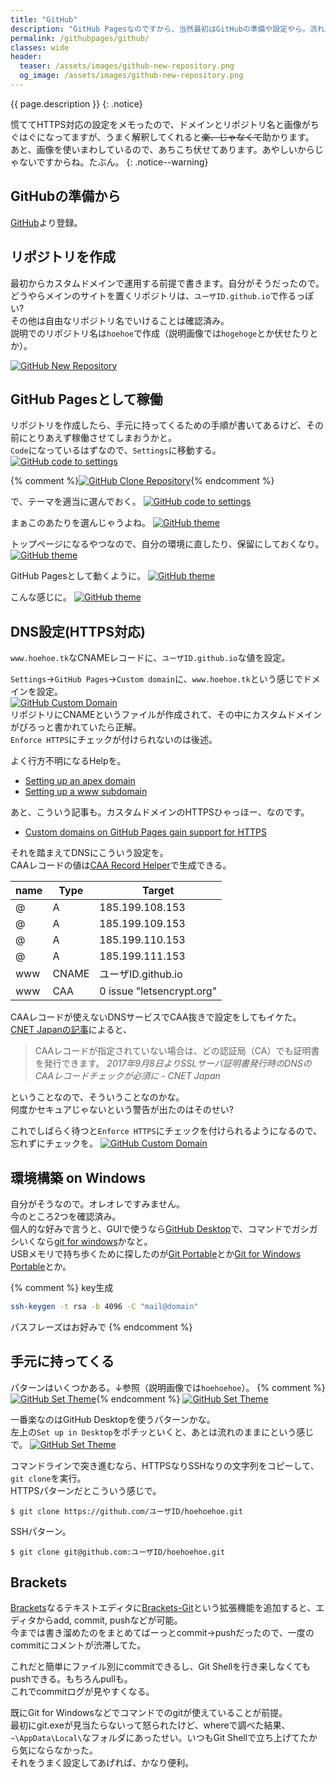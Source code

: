 ```yaml
---
title: "GitHub"
description: "GitHub Pagesなのですから、当然最初はGitHubの準備や設定やら。流れ上、あらゆるGitHub関係の記述あり。"
permalink: /githubpages/github/
classes: wide
header:
  teaser: /assets/images/github-new-repository.png
  og_image: /assets/images/github-new-repository.png
---
```

{{ page.description }}
{: .notice}

慌ててHTTPS対応の設定をメモったので、ドメインとリポジトリ名と画像がちぐはぐになってますが、うまく解釈してくれると~~楽、じゃなくて~~助かります。  
あと、画像を使いまわしているので、あちこち伏せてあります。あやしいからじゃないですからね。たぶん。
{: .notice--warning}

## GitHubの準備から
[GitHub](https://github.com/)より登録。

## リポジトリを作成  
最初からカスタムドメインで運用する前提で書きます。自分がそうだったので。   
どうやらメインのサイトを置くリポジトリは、`ユーザID.github.io`で作るっぽい?  
その他は自由なリポジトリ名でいけることは確認済み。  
説明でのリポジトリ名は`hoehoe`で作成（説明画像では`hogehoge`とか伏せたりとか）。

[![GitHub New Repository](/assets/images/github-new-repository.png)](/assets/images/github-new-repository.png)

## GitHub Pagesとして稼働

リポジトリを作成したら、手元に持ってくるための手順が書いてあるけど、その前にとりあえず稼働させてしまおうかと。  
`Code`になっているはずなので、`Settings`に移動する。
[![GitHub code to settings](/assets/images/github_new-github-pages-code-to-settings.png)](/assets/images/github_new-github-pages-code-to-settings.png)

{% comment %}[![GitHub Clone Repository](/assets/images/github-set-theme.png)](/assets/images/github-set-theme.png){% endcomment %}

で、テーマを適当に選んでおく。
[![GitHub code to settings](/assets/images/github_new-github-pages-before.png)](/assets/images/github_new-github-pages-before.png)

まぁこのあたりを選んじゃうよね。
[![GitHub theme](/assets/images/github_new-github-pages-select-theme-hacker.png)](/assets/images/github_new-github-pages-select-theme-hacker.png)

トップページになるやつなので、自分の環境に直したり、保留にしておくなり。
[![GitHub theme](/assets/images/github_new-github-pages-index.png)](/assets/images/github_new-github-pages-index.png)

GitHub Pagesとして動くように。
[![GitHub theme](/assets/images/github_new-github-pages-after.png)](/assets/images/github_new-github-pages-after.png)

こんな感じに。
[![GitHub theme](/assets/images/github_new-github-pages-hacker.png)](/assets/images/github_new-github-pages-hacker.png)

## DNS設定(HTTPS対応)
`www.hoehoe.tk`なCNAMEレコードに、`ユーザID.github.io`な値を設定。

`Settings`→`GitHub Pages`→`Custom domain`に、`www.hoehoe.tk`という感じでドメインを設定。   
[![GitHub Custom Domain](/assets/images/github-custom-domain-enforce-yet.png)](/assets/images/github-custom-domain-enforce-yet.png)  
リポジトリにCNAMEというファイルが作成されて、その中にカスタムドメインがぴろっと書かれていたら正解。  
`Enforce HTTPS`にチェックが付けられないのは後述。  

よく行方不明になるHelpを。
+ [Setting up an apex domain](https://help.github.com/articles/setting-up-an-apex-domain/)
+ [Setting up a www subdomain](https://help.github.com/articles/setting-up-a-www-subdomain/)

あと、こういう記事も。カスタムドメインのHTTPSひゃっほー、なのです。
+ [Custom domains on GitHub Pages gain support for HTTPS](https://blog.github.com/2018-05-01-github-pages-custom-domains-https/)

それを踏まえてDNSにこういう設定を。  
CAAレコードの値は[CAA Record Helper](https://sslmate.com/caa/)で生成できる。  

| name | Type  | Target                    |
|------|-------|---------------------------|
| @    | A     | 185.199.108.153           |
| @    | A     | 185.199.109.153           |
| @    | A     | 185.199.110.153           |
| @    | A     | 185.199.111.153           |
| www  | CNAME | ユーザID.github.io         |
| www  | CAA   | 0 issue "letsencrypt.org" |

CAAレコードが使えないDNSサービスでCAA抜きで設定をしてもイケた。  
[CNET Japanの記事](https://japan.cnet.com/release/30208036/)によると、  
> CAAレコードが指定されていない場合は、どの認証局（CA）でも証明書を発行できます。
<cite>2017年9月8日よりSSLサーバ証明書発行時のDNSのCAAレコードチェックが必須に - CNET Japan</cite>  

ということなので、そういうことなのかな。  
何度かセキュアじゃないという警告が出たのはそのせい?

これでしばらく待つと`Enforce HTTPS`にチェックを付けられるようになるので、忘れずにチェックを。
[![GitHub Custom Domain](/assets/images/github-custom-domain-enforce-done.png)](/assets/images/github-custom-domain-enforce-done.png)

## 環境構築 on Windows 
自分がそうなので。オレオレですみません。   
今のところ2つを確認済み。  
個人的な好みで言うと、GUIで使うなら[GitHub Desktop](https://desktop.github.com/)で、コマンドでガシガシいくなら[git for windows](https://gitforwindows.org/)かなと。  
USBメモリで持ち歩くために探したのが[Git Portable](https://github.com/sheabunge/GitPortable)とか[Git for Windows Portable](https://portableapps.com/node/36346)とか。

{% comment %}
key生成
```sh
ssh-keygen -t rsa -b 4096 -C "mail@domain"
```
パスフレーズはお好みで
{% endcomment %}

## 手元に持ってくる

パターンはいくつかある。↓参照（説明画像では`hoehoehoe`）。
{% comment %}[![GitHub Set Theme](/assets/images/github-clone-hogehoge.png)](/assets/images/github-clone-hogehoge.png){% endcomment %}
[![GitHub Set Theme](/assets/images/github_new-repository-code.png)](/assets/images/github_new-repository-code.png)

一番楽なのはGitHub Desktopを使うパターンかな。  
左上の`Set up in Desktop`をポチッといくと、あとは流れのままにという感じで。
[![GitHub Set Theme](/assets/images/github_desctop-clone.png)](/assets/images/github_desctop-clone.png)

コマンドラインで突き進むなら、HTTPSなりSSHなりの文字列をコピーして、`git clone`を実行。  
HTTPSパターンだとこういう感じで。
```shell
$ git clone https://github.com/ユーザID/hoehoehoe.git
```
SSHパターン。
```shell
$ git clone git@github.com:ユーザID/hoehoehoe.git
```

## Brackets

[Brackets](http://brackets.io/)なるテキストエディタに[Brackets-Git](https://github.com/brackets-userland/brackets-git)という拡張機能を追加すると、エディタからadd, commit, pushなどが可能。  
今までは書き溜めたのをまとめてばーっとcommit→pushだったので、一度のcommitにコメントが渋滞してた。

これだと簡単にファイル別にcommitできるし、Git Shellを行き来しなくてもpushできる。もちろんpullも。  
これでcommitログが見やすくなる。

既にGit for Windowsなどでコマンドでのgitが使えていることが前提。  
最初にgit.exeが見当たらないって怒られたけど、whereで調べた結果、`~\AppData\Local\`なフォルダにあったせい。いつもGit Shellで立ち上げてたから気にならなかった。  
それをうまく設定してあげれば、かなり便利。  